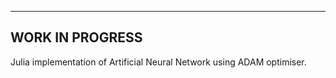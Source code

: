 -----
WORK IN PROGRESS
-----

Julia implementation of Artificial Neural Network using ADAM optimiser.
